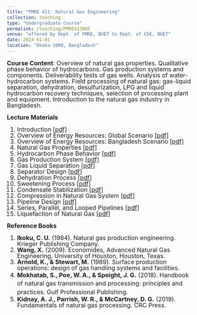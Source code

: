 ```yaml
---
title: "PMRE 411: Natural Gas Engineering"
collection: teaching
type: "Undergraduate Course"
permalink: /teaching/PMRE413NGE
venue: "offered by Dept. of PMRE, BUET to Dept. of ChE, BUET"
date: 2024-01-01
location: "Dhaka-1000, Bangladesh"
---
```


<p style="font-size: 16px; line-height: 1"><b> Course Content</b>:
Overview of natural gas properties. Qualitative phase behavior of hydrocarbons. Gas production systems and components. Deliverability tests of gas wells. Analysis of water-hydrocarbon systems. Field processing of natural gas: gas-liquid separation, dehydration, desulfurization, LPG and liquid hydrocarbon recovery techniques, selection of processing plant and equipment. Introduction to the natural gas industry in Bangladesh.</p>

<b style="font-size: 16px; line-height: 1"> Lecture Materials</b>
 <ol style="font-size: 16px; line-height: 1">
        <li>Introduction <a href="/webpage/files/introduction.pdf" target="_blank">[pdf]</a></li>
        <li>Overview of Energy Resources: Global Scenario <a href="/webpage/files/global_scenario.pdf" target="_blank">[pdf]</a></li>
        <li>Overview of Energy Resources: Bangladesh Scenario <a href="/webpage/files/bangladesh_scenario.pdf" target="_blank">[pdf]</a></li>
        <li>Natural Gas Properties <a href="/webpage/files/natural_gas_properties.pdf" target="_blank">[pdf]</a></li>
        <li>Hydrocarbon Phase Behavior <a href="/webpage/files/hydrocarbon_phase_behavior.pdf" target="_blank">[pdf]</a></li>
        <li>Gas Production System <a href="/webpage/files/gas_production_system.pdf" target="_blank">[pdf]</a></li>
        <li>Gas Liquid Separation <a href="/webpage/files/gas_liquid_separation.pdf" target="_blank">[pdf]</a></li>
        <li>Separator Design <a href="/webpage/files/separator_design.pdf" target="_blank">[pdf]</a></li>
        <li>Dehydration Process <a href="/webpage/files/dehydration_process.pdf" target="_blank">[pdf]</a></li>
        <li>Sweetening Process <a href="/webpage/files/sweetening_process.pdf" target="_blank">[pdf]</a></li>
        <li>Condensate Stabilization <a href="/webpage/files/condensate_stabilization.pdf" target="_blank">[pdf]</a></li>
        <li>Compression in Natural Gas System <a href="/webpage/files/compression_in_ng_system.pdf" target="_blank">[pdf]</a></li>
        <li>Pipeline Design <a href="/webpage/files/pipeline_design.pdf" target="_blank">[pdf]</a></li>
        <li>Series, Parallel, and Looped Pipelines <a href="/webpage/files/series_parallel_looped_pipelines.pdf" target="_blank">[pdf]</a></li>
        <li>Liquefaction of Natural Gas <a href="/webpage/files/liquefaction_of_natural_gas.pdf" target="_blank">[pdf]</a></li>
    </ol>

   <b style="font-size: 16px; line-height: 1"> Reference Books</b>


   <ol style="font-size: 16px; line-height: 1">
        <li><strong>Ikoku, C. U.</strong> (1984). Natural gas production engineering. Krieger Publishing Company.</li>
        <li><strong>Wang, X.</strong> (2009). Economides, Advanced Natural Gas Engineering. University of Houston, Houston, Texas.</li>
        <li><strong>Arnold, K., & Stewart, M.</strong> (1989). Surface production operations: design of gas handling systems and facilities.</li>
        <li style="font-size: 16px; line-height: 1.4"><strong>Mokhatab, S., Poe, W. A., & Speight, J. G.</strong> (2018). Handbook of natural gas transmission and processing: principles and practices. Gulf Professional Publishing.</li>
        <li><strong>Kidnay, A. J., Parrish, W. R., & McCartney, D. G.</strong> (2019). Fundamentals of natural gas processing. CRC Press.</li>
    </ol>